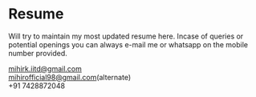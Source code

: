 # Resume
Will try to maintain my most updated resume here. Incase of queries or potential openings you can always e-mail me or whatsapp on the mobile number provided.

mihirk.iitd@gmail.com         
mihirofficial98@gmail.com(alternate)          
+91 7428872048
